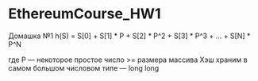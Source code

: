 # EthereumCourse_HW1
Домашка №1
h(S) = S[0] + S[1] * P + S[2] * P^2 + S[3] * P^3 + ... + S[N] * P^N

где P — некоторое простое число >= размера массива
Хэш храним в самом большом числовом типе — long long
